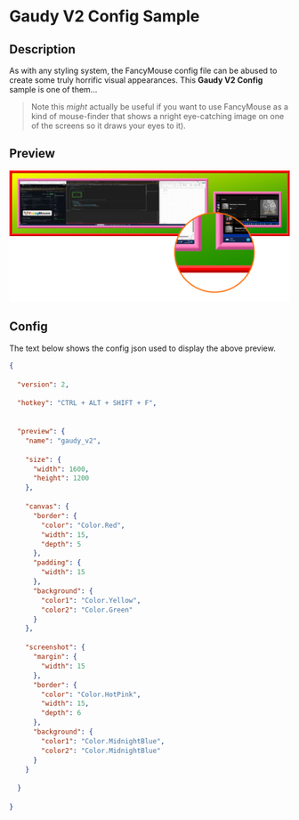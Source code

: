 # Gaudy V2 Config Sample

## Description

As with any styling system, the FancyMouse config file can be abused to create some truly horrific visual appearances. This **Gaudy V2 Config** sample is one of them...

> Note this *might* actually be useful if you want to use FancyMouse as a kind of mouse-finder that shows a nright eye-catching image on one of the screens so it draws your eyes to it).

## Preview

![](./gaudy_v2_config.png)

## Config

The text below shows the config json used to display the above preview.

```json
{

  "version": 2,

  "hotkey": "CTRL + ALT + SHIFT + F",


  "preview": {
    "name": "gaudy_v2",

    "size": {
      "width": 1600,
      "height": 1200
    },

    "canvas": {
      "border": {
        "color": "Color.Red",
        "width": 15,
        "depth": 5
      },
      "padding": {
        "width": 15
      },
      "background": {
        "color1": "Color.Yellow",
        "color2": "Color.Green"
      }
    },

    "screenshot": {
      "margin": {
        "width": 15
      },
      "border": {
        "color": "Color.HotPink",
        "width": 15,
        "depth": 6
      },
      "background": {
        "color1": "Color.MidnightBlue",
        "color2": "Color.MidnightBlue"
      }
    }

  }

}

```
